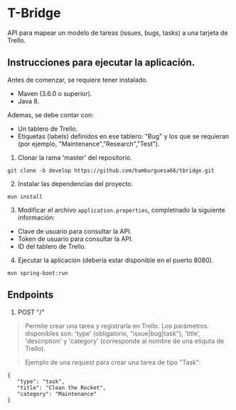 # T-Bridge

API para mapear un modelo de tareas (issues, bugs, tasks) a una tarjeta de Trello.

## Instrucciones para ejecutar la aplicación.

Antes de comenzar, se requiere tener instalado.
* Maven (3.6.0 o superior).
* Java 8.

Ademas, se debe contar con:
* Un tablero de Trello.
* Etiquetas (labels) definidos en ese tablero: "Bug" y los que se requieran (por ejemplo, "Maintenance","Research","Test").

1. Clonar la rama 'master' del repositorio.

  ```
  git clone -b develop https://github.com/hamburguesa66/tbridge.git
  ```

2. Instalar las dependencias del proyecto.

  ```
  mvn install
  ```
  
3. Modificar el archivo `application.properties`, completnado la siguiente información:
* Clave de usuario para consultar la API.
* Token de usuario para consultar la API.
* ID del tablero de Trello.

4. Ejecutar la aplicación (debería estar disponible en el puerto 8080).

  ```
  mvn spring-boot:run
  ```

## Endpoints

1. POST "/"

> Permite crear una tarea y registrarla en Trello.
> Los parámetros disponibles son: 'type' (obligatorio, "issue|bug|task"), 'title', 'description' y 'category' (corresponde al nombre de una etiquta de Trello).


> Ejemplo de una request para crear una tarea de tipo "Task":

 ```
{
	"type": "task",
	"title": "Clean the Rocket",
	"category": "Maintenance"
}
 ```
 
